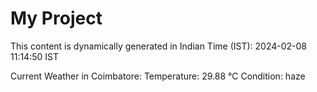 # My Project

This content is dynamically generated in Indian Time (IST): 2024-02-08 11:14:50 IST


Current Weather in Coimbatore:
Temperature: 29.88 °C
Condition: haze
